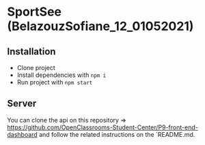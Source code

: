# SportSee (BelazouzSofiane_12_01052021)

## Installation

- Clone project
- Install dependencies with `npm i`
- Run project with `npm start`

## Server

You can clone the api on this repository => https://github.com/OpenClassrooms-Student-Center/P9-front-end-dashboard and follow the related instructions on the `README.md.
